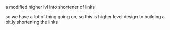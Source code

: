 a modified higher lvl into shortener of links

so we have a lot of thing going on, so this is higher level design to building a bit.ly
shortening the links
